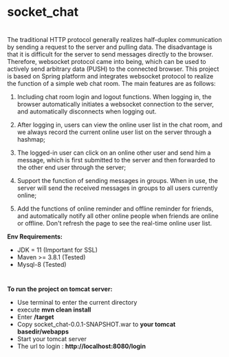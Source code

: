 # socket_chat
#
The traditional HTTP protocol generally realizes half-duplex communication by sending a request to the server and pulling data. The disadvantage is that it is difficult for the server to send messages directly to the browser. Therefore, websocket protocol came into being, which can be used to actively send arbitrary data (PUSH) to the connected browser. This project is based on Spring platform and integrates websocket protocol to realize the function of a simple web chat room. The main features are as follows:

1. Including chat room login and logout functions. When logging in, the browser automatically initiates a websocket connection to the server, and automatically disconnects when logging out.

2. After logging in, users can view the online user list in the chat room, and we always record the current online user list on the server through a hashmap;

3. The logged-in user can click on an online other user and send him a message, which is first submitted to the server and then forwarded to the other end user through the server;

4. Support the function of sending messages in groups. When in use, the server will send the received messages in groups to all users currently online;

5. Add the functions of online reminder and offline reminder for friends, and automatically notify all other online people when friends are online or offline. Don't refresh the page to see the real-time online user list.

**Env Requirements:**
- JDK = 11 (Important for SSL)
- Maven >= 3.8.1 (Tested)
- Mysql-8 (Tested)

#
**To run the project on tomcat server:**
- Use terminal to enter the current directory
- execute **mvn clean install**
- Enter **/target**
- Copy socket_chat-0.0.1-SNAPSHOT.war to **your tomcat basedir/webapps**
- Start your tomcat server
- The url to login : **http://localhost:8080/login**